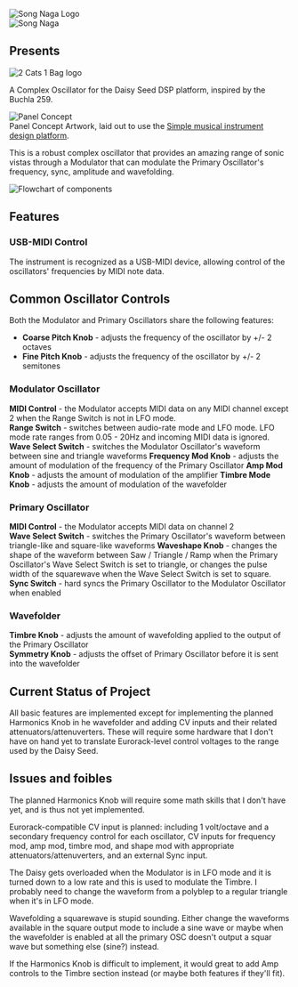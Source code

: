 ![Song Naga Logo](https://songnaga.dansteeby.com/wp-content/uploads/2022/06/song-naga-logo-300x217.png)  
![Song Naga](https://songnaga.dansteeby.com/wp-content/uploads/2022/08/Untitled-1@4x.png)

##  Presents  

![2 Cats 1 Bag logo](https://songnaga.dansteeby.com/wp-content/uploads/2022/08/2-cats-1-bag.png)  

A Complex Oscillator for the Daisy Seed DSP platform, inspired by the Buchla 259.    

![Panel Concept](https://songnaga.dansteeby.com/wp-content/uploads/2022/08/panel-concept.png)  
Panel Concept Artwork, laid out to use the [Simple musical instrument design platform](https://www.synthux.academy/simple).  

This is a robust complex oscillator that provides an amazing range of sonic vistas through a Modulator that can modulate the Primary Oscillator's frequency, sync, amplitude and wavefolding.  

![Flowchart of components](https://songnaga.dansteeby.com/wp-content/uploads/2022/08/2cats1bag-flowchart.png)  

## Features  

### USB-MIDI Control  

The instrument is recognized as a USB-MIDI device, allowing control of the oscillators' frequencies by MIDI note data.

## Common Oscillator Controls  

Both the Modulator and Primary Oscillators share the following features:  

- **Coarse Pitch Knob** - adjusts the frequency of the oscillator by +/- 2 octaves
- **Fine Pitch Knob** - adjusts the frequency of the oscillator by +/- 2 semitones  

### Modulator Oscillator  

**MIDI Control** - the Modulator accepts MIDI data on any MIDI channel except 2 when the Range Switch is not in LFO mode.  
**Range Switch** - switches between audio-rate mode and LFO mode.  LFO mode rate ranges from 0.05 - 20Hz and incoming MIDI data is ignored.  
**Wave Select Switch** - switches the Modulator Oscillator's waveform between sine and triangle waveforms
**Frequency Mod Knob** - adjusts the amount of modulation of the frequency of the Primary Oscillator
**Amp Mod Knob** - adjusts the amount of modulation of the amplifier
**Timbre Mode Knob** - adjusts the amount of modulation of the wavefolder  

### Primary Oscillator  

**MIDI Control** - the Modulator accepts MIDI data on channel 2  
**Wave Select Switch** - switches the Primary Oscillator's waveform between triangle-like and square-like waveforms
**Waveshape Knob** - changes the shape of the waveform between Saw / Triangle / Ramp when the Primary Oscillator's Wave Select Switch is set to triangle, or changes the pulse width of the squarewave when the Wave Select Switch is set to square.  
**Sync Switch** - hard syncs the Primary Oscillator to the Modulator Oscillator when enabled  

### Wavefolder   

**Timbre Knob** - adjusts the amount of wavefolding applied to the output of the Primary Oscillator  
**Symmetry Knob** - adjusts the offset of Primary Oscillator before it is sent into the wavefolder  

## Current Status of Project  

All basic features are implemented except for implementing the planned Harmonics Knob in he wavefolder and adding CV inputs and their related attenuators/attenuverters.  These will require some hardware that I don't have on hand yet to translate Eurorack-level control voltages to the range used by the Daisy Seed.  

## Issues and foibles  

The planned Harmonics Knob will require some math skills that I don't have yet, and is thus not yet implemented.  

Eurorack-compatible CV input is planned:  including 1 volt/octave and a secondary frequency control for each oscillator, CV inputs for frequency mod, amp mod, timbre mod, and shape mod with appropriate attenuators/attenuverters, and an external Sync input.  

The Daisy gets overloaded when the Modulator is in LFO mode and it is turned down to a low rate and this is used to modulate the Timbre.  I probably need to change the waveform from a polyblep to a regular triangle when it's in LFO mode. 

Wavefolding a squarewave is stupid sounding.  Either change the waveforms available in the square output mode to include a sine wave or maybe when the wavefolder is enabled at all the primary OSC doesn't output a squar wave but something else (sine?) instead.  

If the Harmonics Knob is difficult to implement, it would great to add Amp controls to the Timbre section instead (or maybe both features if they'll fit).  



